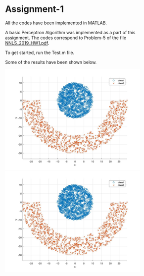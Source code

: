# Assignment-1

All the codes have been implemented in MATLAB.

A basic Perceptron Algorithm was implemented as a part of this assignment. The codes correspond to Problem-5 of the file [NNLS_2019_HW1.pdf]. 

To get started, run the Test.m file.

Some of the results have been shown below.

[NNLS_2019_HW1.pdf]: https://github.com/ocimakamboj/NNLS/blob/master/Assignment-1/NNLS_2019_HW1.pdf

<img src="images/a.jpg" width="435px"/> <img src="images/a.jpg" width="435px"/>

